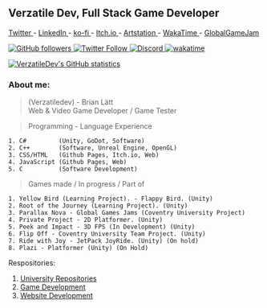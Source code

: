 ## Verzatile Dev, Full Stack Game Developer

<a href="https://twitter.com/VerzatileDev"> Twitter </a>  - <a href="https://www.linkedin.com/in/brian-l%C3%A4tt-53b592194/"> LinkedIn </a> - <a href="https://ko-fi.com/verzatiledev"> ko-fi </a>- <a href="https://verzatiledev.itch.io/"> Itch.io </a>- <a href="https://www.artstation.com/verzatiledev"> Artstation </a>- <a href="https://wakatime.com/@VerzatileDev"> WakaTime </a>- <a href="https://globalgamejam.org/users/verzatilius"> GlobalGameJam </a> 


<!--    PLATFORMS AVAILABLE    -->
<a href="https://github.com/login?return_to=https%3A%2F%2Fgithub.com%2FVerzatileDev">![GitHub followers](https://img.shields.io/github/followers/VerzatileDev?style=social) 
<a href="https://twitter.com/VerzatileDev">![Twitter Follow](https://img.shields.io/twitter/follow/VerzatileDev?style=social) 
<a href="https://discord.gg/rtTXyTCREf"> ![Discord](https://img.shields.io/discord/907655951719493723?label=verzatilium%20%20Discord&logo=Discord&style=social)
[![wakatime](https://wakatime.com/badge/user/c750bcfe-b7cb-4d8e-9808-1c02b3316496.svg)](https://wakatime.com/@c750bcfe-b7cb-4d8e-9808-1c02b3316496)
<br/>

[![VerzatileDev's GitHub statistics](https://github-readme-stats.vercel.app/api?username=VerzatileDev&theme=radical)](https://wakatime.com/@VerzatileDev) 

### **About me:**

> (Verzatiledev) - Brian Lätt </br>
> Web & Video Game Developer / Game Tester


> Programming - Language Experience

    1. C#         (Unity, GoDot, Software)
    2. C++        (Software, Unreal Engine, OpenGL)
    3. CSS/HTML   (Github Pages, Itch.io, Web)
    4. JavaScript (Github Pages, Web)
    5. C          (Software Development)

> Games made / In progress / Part of

    1. Yellow Bird (Learning Project). - Flappy Bird. (Unity)
    2. Root of the Journey (Learning Project). (Unity)
    3. Parallax Nova - Global Games Jams (Coventry University Project)
    4. Private Project - 2D Platformer. (Unity)
    5. Peek and Impact - 3D FPS (In Development) (Unity)
    6. Flip Off - Coventry University Team Project. (Unity)
    7. Ride with Joy - JetPack JoyRide. (Unity) (On hold)
    8. Plazi - Platformer (Unity) (On Hold)

Respositories:
1. <a href="https://github.com/stars/VerzatileDev/lists/university-repositories"> University Repositories </a>
2. <a href="https://github.com/stars/VerzatileDev/lists/game-development"> Game Development </a>
3. <a href="https://github.com/stars/VerzatileDev/lists/website-development"> Website Development </a>


